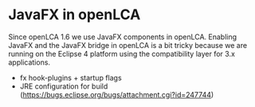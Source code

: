 # JavaFX in openLCA
Since openLCA 1.6 we use JavaFX components in openLCA. Enabling JavaFX and the
JavaFX bridge in openLCA is a bit tricky because we are running on the Eclipse 4
platform using the compatibility layer for 3.x applications.

* fx hook-plugins + startup flags
* JRE configuration for build (https://bugs.eclipse.org/bugs/attachment.cgi?id=247744)
